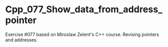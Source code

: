 # Cpp_077_Show_data_from_address_pointer
Exercise #077 based on Miroslaw Zelent's C++ course.
Revising pointers and addresses.
